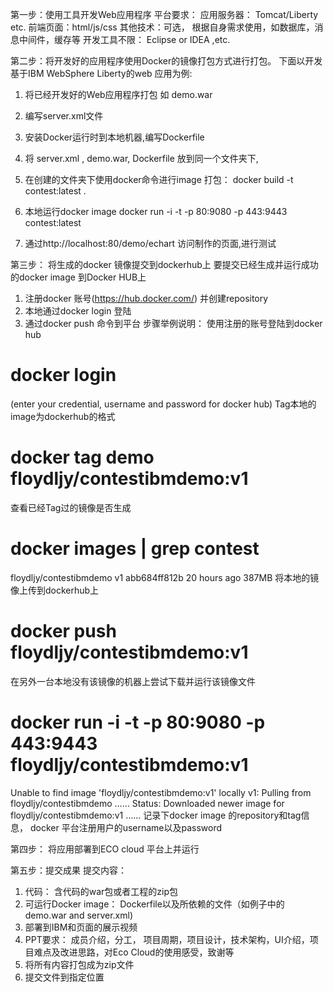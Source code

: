 第一步：使用工具开发Web应用程序
平台要求：
应用服务器： Tomcat/Liberty etc.
前端页面：html/js/css
其他技术：可选， 根据自身需求使用，如数据库，消息中间件，缓存等
开发工具不限： Eclipse or IDEA ,etc.

第二步：将开发好的应用程序使用Docker的镜像打包方式进行打包。
下面以开发基于IBM WebSphere Liberty的web 应用为例:
1. 将已经开发好的Web应用程序打包 如 demo.war

2. 编写server.xml文件

3. 安装Docker运行时到本地机器,编写Dockerfile

4. 将 server.xml , demo.war, Dockerfile 放到同一个文件夹下,

5. 在创建的文件夹下使用docker命令进行image 打包：
docker build -t contest:latest .

6. 本地运行docker image
docker run -i -t -p 80:9080 -p 443:9443 contest:latest


7. 通过http://localhost:80/demo/echart 访问制作的页面,进行测试

第三步： 将生成的docker 镜像提交到dockerhub上
 要提交已经生成并运行成功的docker image 到Docker HUB上
1. 注册docker 账号(https://hub.docker.com/)   并创建repository
2. 本地通过docker login 登陆
3. 通过docker push 命令到平台
步骤举例说明：
使用注册的账号登陆到docker hub
# docker login
(enter your credential, username and password for docker hub)
Tag本地的image为dockerhub的格式
# docker tag demo floydljy/contestibmdemo:v1
查看已经Tag过的镜像是否生成
# docker images | grep contest
floydljy/contestibmdemo                         v1                             abb684ff812b        20 hours ago        387MB
将本地的镜像上传到dockerhub上
# docker push floydljy/contestibmdemo:v1
在另外一台本地没有该镜像的机器上尝试下载并运行该镜像文件
# docker run -i -t -p 80:9080 -p 443:9443 floydljy/contestibmdemo:v1
Unable to find image 'floydljy/contestibmdemo:v1' locally
v1: Pulling from floydljy/contestibmdemo
……
Status: Downloaded newer image for floydljy/contestibmdemo:v1
……
记录下docker image 的repository和tag信息， docker 平台注册用户的username以及password


第四步：  将应用部署到ECO cloud 平台上并运行

第五步：提交成果
提交内容：
1. 代码： 含代码的war包或者工程的zip包
2. 可运行Docker image： Dockerfile以及所依赖的文件（如例子中的demo.war and server.xml)
3. 部署到IBM和页面的展示视频
4. PPT要求： 成员介绍，分工， 项目周期，项目设计，技术架构，UI介绍，项目难点及改进思路，对Eco Cloud的使用感受，致谢等
5. 将所有内容打包成为zip文件
6. 提交文件到指定位置
